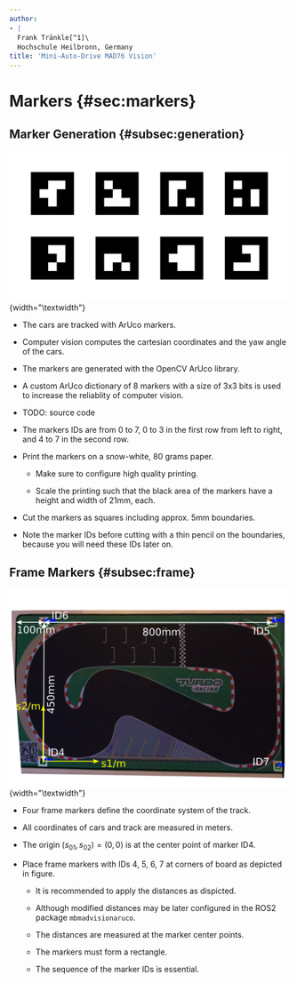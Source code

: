 ```yaml
---
author:
- |
  Frank Tränkle[^1]\
  Hochschule Heilbronn, Germany
title: 'Mini-Auto-Drive MAD76 Vision'
---
```


Markers {#sec:markers}
=======

Marker Generation {#subsec:generation}
-----------------

![image](markers.jpg){width="\\textwidth"}

-   The cars are tracked with ArUco markers.

-   Computer vision computes the cartesian coordinates and the yaw angle
    of the cars.

-   The markers are generated with the OpenCV ArUco library.

-   A custom ArUco dictionary of 8 markers with a size of 3x3 bits is
    used to increase the reliablity of computer vision.

-   TODO: source code

-   The markers IDs are from 0 to 7, 0 to 3 in the first row from left
    to right, and 4 to 7 in the second row.

-   Print the markers on a snow-white, 80 grams paper.

    -   Make sure to configure high quality printing.

    -   Scale the printing such that the black area of the markers have
        a height and width of 21mm, each.

-   Cut the markers as squares including approx. 5mm boundaries.

-   Note the marker IDs before cutting with a thin pencil on the
    boundaries, because you will need these IDs later on.

Frame Markers {#subsec:frame}
-------------

![image](track.png){width="\\textwidth"}

-   Four frame markers define the coordinate system of the track.

-   All coordinates of cars and track are measured in meters.

-   The origin $(s_{01},s_{02})=(0,0)$ is at the center point of marker
    ID4.

-   Place frame markers with IDs 4, 5, 6, 7 at corners of board as
    depicted in figure.

    -   It is recommended to apply the distances as dispicted.

    -   Although modified distances may be later configured in the ROS2
        package `mbmadvisionaruco`.

    -   The distances are measured at the marker center points.

    -   The markers must form a rectangle.

    -   The sequence of the marker IDs is essential.

[^1]: frank.traenkle\@hs-heilbronn.de
